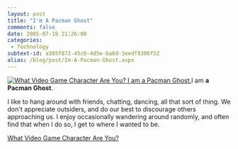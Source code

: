 ```yaml
---
layout: post
title: "I'm A Pacman Ghost"
comments: false
date: 2005-07-18 21:26:00
categories:
 - Technology
subtext-id: a305f872-45c6-4d5e-ba6d-3eedf9306f52
alias: /blog/post/Im-A-Pacman-Ghost.aspx
---
```



[![What Video Game Character Are You? I am a Pacman Ghost.](http://quiz.ravenblack.net/videogame/1.png)](http://quiz.ravenblack.net/videogame.pl)I am **a Pacman Ghost**.  
  
I like to hang around with friends, chatting, dancing, all that sort of thing. We don't appreciate outsiders, and do our best to discourage others approaching us. I enjoy occasionally wandering around randomly, and often find that when I do so, I get to where I wanted to be. 

[What Video Game Character Are You?](http://quiz.ravenblack.net/videogame.pl)
